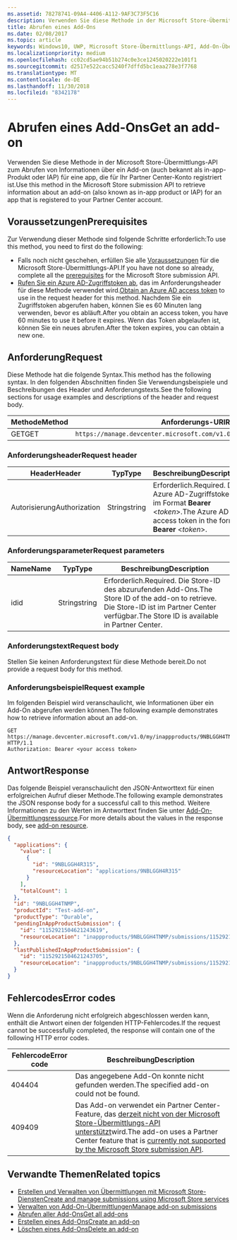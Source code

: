 ```yaml
---
ms.assetid: 78278741-09A4-4406-A112-9AF3C73F5C16
description: Verwenden Sie diese Methode in der Microsoft Store-Übermittlungs-API zum Abrufen von Informationen über ein Add-on für eine app, die für Ihr Partner Center-Konto registriert ist.
title: Abrufen eines Add-Ons
ms.date: 02/08/2017
ms.topic: article
keywords: Windows10, UWP, Microsoft Store-Übermittlungs-API, Add-On-Übermittlung, In-App-Produkt, IAP
ms.localizationpriority: medium
ms.openlocfilehash: cc02cd5ae94b51b274c0e3ce1245020222e101f1
ms.sourcegitcommit: d2517e522cacc5240f7dffd5bc1eaa278e3f7768
ms.translationtype: MT
ms.contentlocale: de-DE
ms.lasthandoff: 11/30/2018
ms.locfileid: "8342178"
---
```

# <a name="get-an-add-on"></a><span data-ttu-id="2e457-104">Abrufen eines Add-Ons</span><span class="sxs-lookup"><span data-stu-id="2e457-104">Get an add-on</span></span>

<span data-ttu-id="2e457-105">Verwenden Sie diese Methode in der Microsoft Store-Übermittlungs-API zum Abrufen von Informationen über ein Add-on (auch bekannt als in-app-Produkt oder IAP) für eine app, die für Ihr Partner Center-Konto registriert ist.</span><span class="sxs-lookup"><span data-stu-id="2e457-105">Use this method in the Microsoft Store submission API to retrieve information about an add-on (also known as in-app product or IAP) for an app that is registered to your Partner Center account.</span></span>

## <a name="prerequisites"></a><span data-ttu-id="2e457-106">Voraussetzungen</span><span class="sxs-lookup"><span data-stu-id="2e457-106">Prerequisites</span></span>

<span data-ttu-id="2e457-107">Zur Verwendung dieser Methode sind folgende Schritte erforderlich:</span><span class="sxs-lookup"><span data-stu-id="2e457-107">To use this method, you need to first do the following:</span></span>

* <span data-ttu-id="2e457-108">Falls noch nicht geschehen, erfüllen Sie alle [Voraussetzungen](create-and-manage-submissions-using-windows-store-services.md#prerequisites) für die Microsoft Store-Übermittlungs-API.</span><span class="sxs-lookup"><span data-stu-id="2e457-108">If you have not done so already, complete all the [prerequisites](create-and-manage-submissions-using-windows-store-services.md#prerequisites) for the Microsoft Store submission API.</span></span>
* <span data-ttu-id="2e457-109">[Rufen Sie ein Azure AD-Zugriffstoken ab](create-and-manage-submissions-using-windows-store-services.md#obtain-an-azure-ad-access-token), das im Anforderungsheader für diese Methode verwendet wird.</span><span class="sxs-lookup"><span data-stu-id="2e457-109">[Obtain an Azure AD access token](create-and-manage-submissions-using-windows-store-services.md#obtain-an-azure-ad-access-token) to use in the request header for this method.</span></span> <span data-ttu-id="2e457-110">Nachdem Sie ein Zugriffstoken abgerufen haben, können Sie es 60 Minuten lang verwenden, bevor es abläuft.</span><span class="sxs-lookup"><span data-stu-id="2e457-110">After you obtain an access token, you have 60 minutes to use it before it expires.</span></span> <span data-ttu-id="2e457-111">Wenn das Token abgelaufen ist, können Sie ein neues abrufen.</span><span class="sxs-lookup"><span data-stu-id="2e457-111">After the token expires, you can obtain a new one.</span></span>

## <a name="request"></a><span data-ttu-id="2e457-112">Anforderung</span><span class="sxs-lookup"><span data-stu-id="2e457-112">Request</span></span>

<span data-ttu-id="2e457-113">Diese Methode hat die folgende Syntax.</span><span class="sxs-lookup"><span data-stu-id="2e457-113">This method has the following syntax.</span></span> <span data-ttu-id="2e457-114">In den folgenden Abschnitten finden Sie Verwendungsbeispiele und Beschreibungen des Header und Anforderungstexts.</span><span class="sxs-lookup"><span data-stu-id="2e457-114">See the following sections for usage examples and descriptions of the header and request body.</span></span>

| <span data-ttu-id="2e457-115">Methode</span><span class="sxs-lookup"><span data-stu-id="2e457-115">Method</span></span> | <span data-ttu-id="2e457-116">Anforderungs-URI</span><span class="sxs-lookup"><span data-stu-id="2e457-116">Request URI</span></span>                                                      |
|--------|------------------------------------------------------------------|
| <span data-ttu-id="2e457-117">GET</span><span class="sxs-lookup"><span data-stu-id="2e457-117">GET</span></span>    | ```https://manage.devcenter.microsoft.com/v1.0/my/inappproducts/{inAppProductId}``` |


### <a name="request-header"></a><span data-ttu-id="2e457-118">Anforderungsheader</span><span class="sxs-lookup"><span data-stu-id="2e457-118">Request header</span></span>

| <span data-ttu-id="2e457-119">Header</span><span class="sxs-lookup"><span data-stu-id="2e457-119">Header</span></span>        | <span data-ttu-id="2e457-120">Typ</span><span class="sxs-lookup"><span data-stu-id="2e457-120">Type</span></span>   | <span data-ttu-id="2e457-121">Beschreibung</span><span class="sxs-lookup"><span data-stu-id="2e457-121">Description</span></span>                                                                 |
|---------------|--------|-----------------------------------------------------------------------------|
| <span data-ttu-id="2e457-122">Autorisierung</span><span class="sxs-lookup"><span data-stu-id="2e457-122">Authorization</span></span> | <span data-ttu-id="2e457-123">String</span><span class="sxs-lookup"><span data-stu-id="2e457-123">string</span></span> | <span data-ttu-id="2e457-124">Erforderlich.</span><span class="sxs-lookup"><span data-stu-id="2e457-124">Required.</span></span> <span data-ttu-id="2e457-125">Das Azure AD-Zugriffstoken im Format **Bearer** &lt;*token*&gt;.</span><span class="sxs-lookup"><span data-stu-id="2e457-125">The Azure AD access token in the form **Bearer** &lt;*token*&gt;.</span></span> |


### <a name="request-parameters"></a><span data-ttu-id="2e457-126">Anforderungsparameter</span><span class="sxs-lookup"><span data-stu-id="2e457-126">Request parameters</span></span>

| <span data-ttu-id="2e457-127">Name</span><span class="sxs-lookup"><span data-stu-id="2e457-127">Name</span></span>        | <span data-ttu-id="2e457-128">Typ</span><span class="sxs-lookup"><span data-stu-id="2e457-128">Type</span></span>   | <span data-ttu-id="2e457-129">Beschreibung</span><span class="sxs-lookup"><span data-stu-id="2e457-129">Description</span></span>                                                                 |
|---------------|--------|-----------------------------------------------------------------------------|
| <span data-ttu-id="2e457-130">id</span><span class="sxs-lookup"><span data-stu-id="2e457-130">id</span></span> | <span data-ttu-id="2e457-131">String</span><span class="sxs-lookup"><span data-stu-id="2e457-131">string</span></span> | <span data-ttu-id="2e457-132">Erforderlich.</span><span class="sxs-lookup"><span data-stu-id="2e457-132">Required.</span></span> <span data-ttu-id="2e457-133">Die Store-ID des abzurufenden Add-Ons.</span><span class="sxs-lookup"><span data-stu-id="2e457-133">The Store ID of the add-on to retrieve.</span></span> <span data-ttu-id="2e457-134">Die Store-ID ist im Partner Center verfügbar.</span><span class="sxs-lookup"><span data-stu-id="2e457-134">The Store ID is available in Partner Center.</span></span>  |


### <a name="request-body"></a><span data-ttu-id="2e457-135">Anforderungstext</span><span class="sxs-lookup"><span data-stu-id="2e457-135">Request body</span></span>

<span data-ttu-id="2e457-136">Stellen Sie keinen Anforderungstext für diese Methode bereit.</span><span class="sxs-lookup"><span data-stu-id="2e457-136">Do not provide a request body for this method.</span></span>


### <a name="request-example"></a><span data-ttu-id="2e457-137">Anforderungsbeispiel</span><span class="sxs-lookup"><span data-stu-id="2e457-137">Request example</span></span>

<span data-ttu-id="2e457-138">Im folgenden Beispiel wird veranschaulicht, wie Informationen über ein Add-On abgerufen werden können.</span><span class="sxs-lookup"><span data-stu-id="2e457-138">The following example demonstrates how to retrieve information about an add-on.</span></span>

```
GET https://manage.devcenter.microsoft.com/v1.0/my/inappproducts/9NBLGGH4TNMP HTTP/1.1
Authorization: Bearer <your access token>
```

## <a name="response"></a><span data-ttu-id="2e457-139">Antwort</span><span class="sxs-lookup"><span data-stu-id="2e457-139">Response</span></span>

<span data-ttu-id="2e457-140">Das folgende Beispiel veranschaulicht den JSON-Antworttext für einen erfolgreichen Aufruf dieser Methode.</span><span class="sxs-lookup"><span data-stu-id="2e457-140">The following example demonstrates the JSON response body for a successful call to this method.</span></span> <span data-ttu-id="2e457-141">Weitere Informationen zu den Werten im Antworttext finden Sie unter [Add-On-Übermittlungsressource](manage-add-ons.md#add-on-object).</span><span class="sxs-lookup"><span data-stu-id="2e457-141">For more details about the values in the response body, see [add-on resource](manage-add-ons.md#add-on-object).</span></span>

```json
{
  "applications": {
    "value": [
      {
        "id": "9NBLGGH4R315",
        "resourceLocation": "applications/9NBLGGH4R315"
      }
    ],
    "totalCount": 1
  },
  "id": "9NBLGGH4TNMP",
  "productId": "Test-add-on",
  "productType": "Durable",
  "pendingInAppProductSubmission": {
    "id": "1152921504621243619",
    "resourceLocation": "inappproducts/9NBLGGH4TNMP/submissions/1152921504621243619"
  },
  "lastPublishedInAppProductSubmission": {
    "id": "1152921504621243705",
    "resourceLocation": "inappproducts/9NBLGGH4TNMP/submissions/1152921504621243705"
  }
}
```

## <a name="error-codes"></a><span data-ttu-id="2e457-142">Fehlercodes</span><span class="sxs-lookup"><span data-stu-id="2e457-142">Error codes</span></span>

<span data-ttu-id="2e457-143">Wenn die Anforderung nicht erfolgreich abgeschlossen werden kann, enthält die Antwort einen der folgenden HTTP-Fehlercodes.</span><span class="sxs-lookup"><span data-stu-id="2e457-143">If the request cannot be successfully completed, the response will contain one of the following HTTP error codes.</span></span>

| <span data-ttu-id="2e457-144">Fehlercode</span><span class="sxs-lookup"><span data-stu-id="2e457-144">Error code</span></span> |  <span data-ttu-id="2e457-145">Beschreibung</span><span class="sxs-lookup"><span data-stu-id="2e457-145">Description</span></span>   |
|--------|------------------|
| <span data-ttu-id="2e457-146">404</span><span class="sxs-lookup"><span data-stu-id="2e457-146">404</span></span>  | <span data-ttu-id="2e457-147">Das angegebene Add-On konnte nicht gefunden werden.</span><span class="sxs-lookup"><span data-stu-id="2e457-147">The specified add-on could not be found.</span></span> |
| <span data-ttu-id="2e457-148">409</span><span class="sxs-lookup"><span data-stu-id="2e457-148">409</span></span>  | <span data-ttu-id="2e457-149">Das Add-on verwendet ein Partner Center-Feature, das [derzeit nicht von der Microsoft Store-Übermittlungs-API unterstützt](create-and-manage-submissions-using-windows-store-services.md#not_supported)wird.</span><span class="sxs-lookup"><span data-stu-id="2e457-149">The add-on uses a Partner Center feature that is [currently not supported by the Microsoft Store submission API](create-and-manage-submissions-using-windows-store-services.md#not_supported).</span></span>  |


## <a name="related-topics"></a><span data-ttu-id="2e457-150">Verwandte Themen</span><span class="sxs-lookup"><span data-stu-id="2e457-150">Related topics</span></span>

* [<span data-ttu-id="2e457-151">Erstellen und Verwalten von Übermittlungen mit Microsoft Store-Diensten</span><span class="sxs-lookup"><span data-stu-id="2e457-151">Create and manage submissions using Microsoft Store services</span></span>](create-and-manage-submissions-using-windows-store-services.md)
* [<span data-ttu-id="2e457-152">Verwalten von Add-On-Übermittlungen</span><span class="sxs-lookup"><span data-stu-id="2e457-152">Manage add-on submissions</span></span>](manage-add-on-submissions.md)
* [<span data-ttu-id="2e457-153">Abrufen aller Add-Ons</span><span class="sxs-lookup"><span data-stu-id="2e457-153">Get all add-ons</span></span>](get-all-add-ons.md)
* [<span data-ttu-id="2e457-154">Erstellen eines Add-Ons</span><span class="sxs-lookup"><span data-stu-id="2e457-154">Create an add-on</span></span>](create-an-add-on.md)
* [<span data-ttu-id="2e457-155">Löschen eines Add-Ons</span><span class="sxs-lookup"><span data-stu-id="2e457-155">Delete an add-on</span></span>](delete-an-add-on.md)
